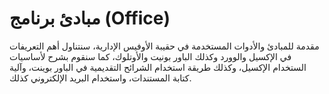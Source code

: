 #  مبادئ برنامج (Office)


مقدمة للمبادئ والأدوات المستخدمة في حقيبة الأوفيس الإدارية، سنتناول  أهم التعريفات في الإكسيل والوورد وكذلك الباور بونيت والأوتلوك، كما سنقوم بشرح لأساسيات الستخدام  الإكسيل، وكذلك طريقة استخدام الشرائح التقديمية في الباور بوينت، وآلية كتابة المستندات، واستخدام البريد الإلكتروني كذلك.